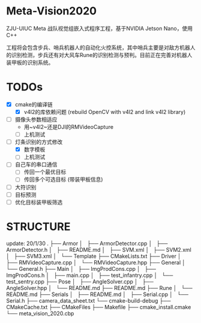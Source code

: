 # Meta-Vision2020

ZJU-UIUC Meta 战队视觉组嵌入式程序工程，基于NVIDIA Jetson Nano，使用C++

工程将会包含步兵、哨兵机器人的自动化火控系统，其中哨兵主要是对敌方机器人的识别检测，步兵还有对大风车Rune的识别检测与预判。目前正在完善对机器人装甲板的识别系统。

# TODOs
- [x] cmake的编译链
    - [x] v4l2的库依赖问题 (rebuild OpenCV with v4l2 and link v4l2 library)
- [ ] 摄像头参数相适应
    - 用~v4l2~还是DJI的RMVideoCapture
    - [ ] 上机测试
- [ ] 灯条识别的方式修改
    - [x] 数字模板
    - [ ] 上机测试
- [ ] 自己车的串口通信
    - [ ] 传回一个最优目标
    - [ ] 传回多个可选目标 (带装甲板信息)
- [ ] 大符识别
- [ ] 目标预测
- [ ] 优化目标装甲板筛选

# STRUCTURE

update: 20/1/30
    .
    ├── Armor
    │   ├── ArmorDetector.cpp
    │   ├── ArmorDetector.h
    │   ├── README.md
    │   ├── SVM.xml
    │   ├── SVM2.xml
    │   ├── SVM3.xml
    │   └── Template
    ├── CMakeLists.txt
    ├── Driver
    │   ├── RMVideoCapture.cpp
    │   └── RMVideoCapture.hpp
    ├── General
    │   └── General.h
    ├── Main
    │   ├── ImgProdCons.cpp
    │   ├── ImgProdCons.h
    │   ├── main.cpp
    │   ├── test_infantry.cpp
    │   └── test_sentry.cpp
    ├── Pose
    │   ├── AngleSolver.cpp
    │   ├── AngleSolver.hpp
    │   └── README.md
    ├── README.md
    ├── Rune
    │   └── README.md
    ├── Serials
    │   ├── README.md
    │   ├── Serial.cpp
    │   └── Serial.h
    ├── camera_data_sheet.txt
    └── cmake-build-debug
        ├── CMakeCache.txt
        ├── CMakeFiles
        ├── Makefile
        ├── cmake_install.cmake
        └── meta_vision_2020.cbp
